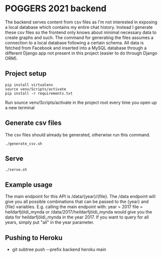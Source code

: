 # POGGERS 2021 backend
The backend serves content from csv files as I'm not interested in exposing a local database which contains my entire chat history.
Instead I generate these csv files so the frontend only knows about minimal necessary data to create graphs and such.
The command for generating the files assumes a connection to a local database following a certain schema. 
All data is fetched from Facebook and inserted into a MySQL database through a different Django app not present in this project (easier to do through Django ORM).

## Project setup
```
pip install virtualenv
source venv/Scripts/activate
pip install -r requirements.txt
```
Run source venv/Scripts/activate in the project root every time you open up a new terminal

## Generate csv files
The csv files should already be generated, otherwise run this command.
```
./generate_csv.sh
```

## Serve
```
./serve.sh
```

## Example usage
The main endpoint for this API is /data/{year}/{file}.
The /data endpoint will give you all possible combinations that can be passed to the {year} and {file} variables.
E.g. calling the main endpoint with:
year = 2017 
file = heildarfjöldi_mynda
or /data/2017/heildarfjöldi_mynda
would give you the data for heildarfjöldi_mynda in the year 2017.
If you want to query for all years, simply put "all" in the year parameter.

## Pushing to Heroku
- git subtree push --prefix backend heroku main
